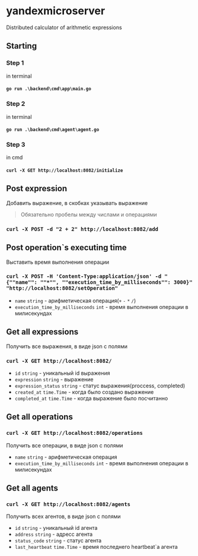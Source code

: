 # yandexmicroserver
Distributed calculator of arithmetic expressions

## Starting

### Step 1 
in terminal 
#### `go run .\backend\cmd\app\main.go` 

### Step 2
in terminal
#### `go run .\backend\cmd\agent\agent.go` 

### Step 3
in cmd
#### `curl -X GET http://localhost:8082/initialize`

## Post expression
Добавить выражение, в скобках указывать выражение
> Обязательно пробелы между числами и операциями  

### `curl -X POST -d "2 + 2" http://localhost:8082/add` 

## Post operation`s executing time 
Выставить время выполнения операции

### `curl -X POST -H 'Content-Type:application/json' -d "{""name"": ""*"", ""execution_time_by_milliseconds"": 3000}" "http://localhost:8082/setOperation"`

- `name` `string` - арифметическая операция(`+` `-` `*` `/`)
- `execution_time_by_milliseconds` `int` - время выполнения операции в милисекундах
 
## Get all expressions
Получить все выражения, в виде json с полями 
### `curl -X GET http://localhost:8082/`
- `id` `string` - уникальный id выражения
- `expression` `string` - выражение
- `expression_status` `string` - статус выражения(proccess, completed)
- `created_at` `time.Time` - когда было создано выражение
- `completed_at` `time.Time` - когда выражение было посчитанно

## Get all operations
### `curl -X GET http://localhost:8082/operations`
Получить все операции, в виде json c полями
- `name` `string` - арифметическая операция
- `execution_time_by_milliseconds` `int` - время выполнения операции в милисекундах

## Get all agents
### `curl -X GET http://localhost:8082/agents`
Получить всех агентов, в виде json c полями
- `id` `string` - уникальный id агента
- `address` `string` - адресс агента
- `status_code` `string` - статус агента
- `last_heartbeat` `time.Time` - время последнего heartbeat`a агента
